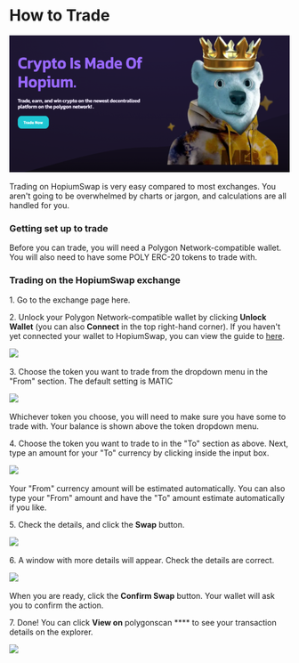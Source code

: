 # How to Trade

![](<../../.gitbook/assets/intro-header (2).png>)

Trading on HopiumSwap is very easy compared to most exchanges. You aren't going to be overwhelmed by charts or jargon, and calculations are all handled for you.

### Getting set up to trade

Before you can trade, you will need a Polygon Network-compatible wallet. You will also need to have some POLY ERC-20 tokens to trade with.

### Trading on the HopiumSwap exchange

1\. Go to the exchange page here.

2\. Unlock your Polygon Network-compatible wallet by clicking **Unlock Wallet** (you can also **Connect** in the top right-hand corner). If you haven't yet connected your wallet to HopiumSwap, you can view the guide to [here](https://docs.pancakeswap.finance/get-started/connection-guide).

![](<../../.gitbook/assets/image (12).png>)

3\. Choose the token you want to trade from the dropdown menu in the "From" section. The default setting is MATIC

![](<../../.gitbook/assets/image (13).png>)

Whichever token you choose, you will need to make sure you have some to trade with. Your balance is shown above the token dropdown menu.

4\. Choose the token you want to trade to in the "To" section as above. Next, type an amount for your "To" currency by clicking inside the input box.

![](<../../.gitbook/assets/coming-soon-neon-sign\_191108-233 (1).webp>)

Your "From" currency amount will be estimated automatically. You can also type your "From" amount and have the "To" amount estimate automatically if you like.

5\. Check the details, and click the **Swap** button.

![](<../../.gitbook/assets/image (15).png>)

6\. A window with more details will appear. Check the details are correct.

![](<../../.gitbook/assets/coming-soon-neon-sign\_191108-233 (1).webp>)

When you are ready, click the **Confirm Swap** button. Your wallet will ask you to confirm the action.

7\. Done! You can click **View on** polygonscan **** to see your transaction details on the explorer.

![](<../../.gitbook/assets/image (17).png>)
